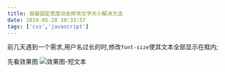 ```yaml
---
title: 容器固定宽度动态修改文字大小解决方法
date: 2019-05-28 10:33:57
tags: ['css','javascript']
---
```


前几天遇到一个需求,用户名过长的时,修改`font-size`使其文本全部显示在框内;

<!--more-->

先看效果图
![效果图-短文本](./1.png)